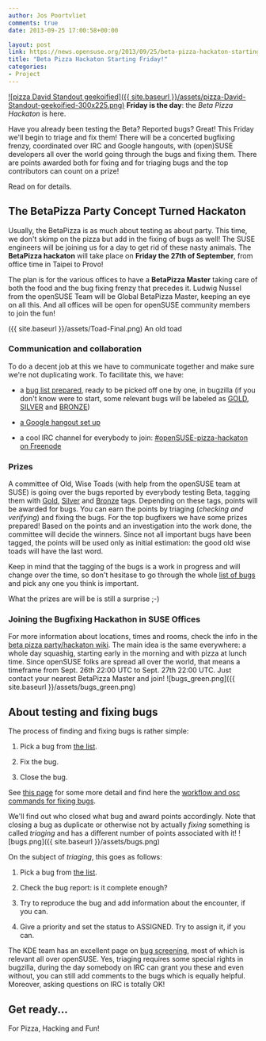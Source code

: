 ```yaml
---
author: Jos Poortvliet
comments: true
date: 2013-09-25 17:00:58+00:00

layout: post
link: https://news.opensuse.org/2013/09/25/beta-pizza-hackaton-starting-friday/
title: "Beta Pizza Hackaton Starting Friday!"
categories:
- Project
---
```

[![pizza David Standout geekoified]({{ site.baseurl }}/assets/pizza-David-Standout-geekoified-300x225.png)](http://www.flickr.com/photos/standout/)
**Friday is the day**: the _Beta Pizza Hackaton_ is here.

Have you already been testing the Beta? Reported bugs? Great! This Friday we'll begin to triage and fix them! There will be a concerted bugfixing frenzy, coordinated over IRC and Google hangouts, with (open)SUSE developers all over the world going through the bugs and fixing them. There are points awarded both for fixing and for triaging bugs and the top contributors can count on a prize!

Read on for details.<!-- more -->


## The BetaPizza Party Concept Turned Hackaton


Usually, the BetaPizza is as much about testing as about party. This time, we don't skimp on the pizza but add in the fixing of bugs as well! The SUSE engineers will be joining us for a day to get rid of these nasty animals. The **BetaPizza hackaton** will take place on **Friday the 27th of September**, from office time in Taipei to Provo!

The plan is for the various offices to have a **BetaPizza Master** taking care of both the food and the bug fixing frenzy that precedes it. Ludwig Nussel from the openSUSE Team will be Global BetaPizza Master, keeping an eye on all this. And all offices will be open for openSUSE community members to join the fun!

({{ site.baseurl }}/assets/Toad-Final.png) An old toad


### Communication and collaboration


To do a decent job at this we have to communicate together and make sure we're not duplicating work. To facilitate this, we have:



	
  * a [bug list prepared](https://bugzilla.novell.com/buglist.cgi?query_format=advanced&bug_status=UNCONFIRMED&bug_status=NEW&bug_status=ASSIGNED&bug_status=NEEDINFO&bug_status=REOPENED&bug_status=VERIFIED&resolution=---&product=openSUSE%2012.3&product=openSUSE%20Factory), ready to be picked off one by one, in bugzilla (if you don't know were to start, some relevant bugs will be labeled as [GOLD](https://bugzilla.novell.com/buglist.cgi?field0-0-0=status_whiteboard&type0-0-0=substring&value0-0-0=GOLD), [SILVER](https://bugzilla.novell.com/buglist.cgi?field0-0-0=status_whiteboard&type0-0-0=substring&value0-0-0=SILVER) and [BRONZE](https://bugzilla.novell.com/buglist.cgi?field0-0-0=status_whiteboard&type0-0-0=substring&value0-0-0=BRONZE))

	
  * [a Google hangout set up](https://plus.google.com/events/csnu5vk431s6b2292dbi911vumc)

	
  * a cool IRC channel for everybody to join: [#openSUSE-pizza-hackaton on Freenode](irc://freenode.net/#openSUSE-pizza-hackaton)




### Prizes


A committee of Old, Wise Toads (with help from the openSUSE team at SUSE) is going over the bugs reported by everybody testing Beta, tagging them with [Gold](https://bugzilla.novell.com/buglist.cgi?field0-0-0=status_whiteboard&type0-0-0=substring&value0-0-0=GOLD), [Silver](https://bugzilla.novell.com/buglist.cgi?field0-0-0=status_whiteboard&type0-0-0=substring&value0-0-0=SILVER) and [Bronze](https://bugzilla.novell.com/buglist.cgi?field0-0-0=status_whiteboard&type0-0-0=substring&value0-0-0=BRONZE) tags. Depending on these tags, points will be awarded for bugs. You can earn the points by triaging (_checking and verifying_) and fixing the bugs. For the top bugfixers we have some prizes prepared! Based on the points and an investigation into the work done, the committee will decide the winners. Since not all important bugs have been tagged, the points will be used only as initial estimation: the good old wise toads will have the last word.

Keep in mind that the tagging of the bugs is a work in progress and will change over the time, so don't hesitase to go through the whole [list of bugs](https://bugzilla.novell.com/buglist.cgi?query_format=advanced&bug_status=UNCONFIRMED&bug_status=NEW&bug_status=ASSIGNED&bug_status=NEEDINFO&bug_status=REOPENED&bug_status=VERIFIED&resolution=---&product=openSUSE%2012.3&product=openSUSE%20Factory) and pick any one you think is important.

What the prizes are will be is still a surprise ;-)


### Joining the Bugfixing Hackathon in SUSE Offices


For more information about locations, times and rooms, check the info in the [beta pizza party/hackaton wiki](https://en.opensuse.org/openSUSE:Beta_pizza_parties#Hackaton_locations). The main idea is the same everywhere: a whole day squashig, starting early in the morning and with pizza at lunch time. Since openSUSE folks are spread all over the world, that means a timeframe from Sept. 26th 22:00 UTC to Sept. 27th 22:00 UTC. Just contact your nearest BetaPizza Master and join!
![bugs_green.png]({{ site.baseurl }}/assets/bugs_green.png)


## About testing and fixing bugs


The process of finding and fixing bugs is rather simple:



	
  1. Pick a bug from [the list](https://bugzilla.novell.com/buglist.cgi?query_format=advanced&bug_status=UNCONFIRMED&bug_status=NEW&bug_status=ASSIGNED&bug_status=NEEDINFO&bug_status=REOPENED&bug_status=VERIFIED&resolution=---&product=openSUSE%2012.3&product=openSUSE%20Factory).

	
  2. Fix the bug.

	
  3. Close the bug.


See [this page](https://en.opensuse.org/openSUSE:Junior_jobs#Do_Some_Bug_Fixing) for some more detail and find here the [workflow and osc commands for fixing bugs](https://en.opensuse.org/openSUSE:Fixing_bugs).

We'll find out who closed what bug and award points accordingly. Note that closing a bug as duplicate or otherwise not by actually _fixing_ something is called _triaging_ and has a different number of points associated with it!
![bugs.png]({{ site.baseurl }}/assets/bugs.png)

On the subject of _triaging_, this goes as follows:



	
  1. Pick a bug from [the list](https://bugzilla.novell.com/buglist.cgi?query_format=advanced&bug_status=UNCONFIRMED&bug_status=NEW&bug_status=ASSIGNED&bug_status=NEEDINFO&bug_status=REOPENED&bug_status=VERIFIED&resolution=---&product=openSUSE%2012.3&product=openSUSE%20Factory).

	
  2. Check the bug report: is it complete enough?

	
  3. Try to reproduce the bug and add information about the encounter, if you can.

	
  4. Give a priority and set the status to ASSIGNED. Try to assign it, if you can.


The KDE team has an excellent page on [bug screening](https://en.opensuse.org/openSUSE:Bug_Screening_KDE), most of which is relevant all over openSUSE. Yes, triaging requires some special rights in bugzilla, during the day somebody on IRC can grant you these and even without, you can still add comments to the bugs which is equally helpful. Moreover, asking questions on IRC is totally OK!


## Get ready...


For Pizza, Hacking and Fun!		
